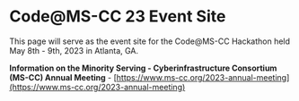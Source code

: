 # Code@MS-CC 23 Event Site
 This page will serve as the event site for the Code@MS-CC Hackathon held May 8th - 9th, 2023 in Atlanta, GA.

<strong>Information on the Minority Serving - Cyberinfrastructure Consortium (MS-CC) Annual Meeting</strong> - [https://www.ms-cc.org/2023-annual-meeting](https://www.ms-cc.org/2023-annual-meeting)
